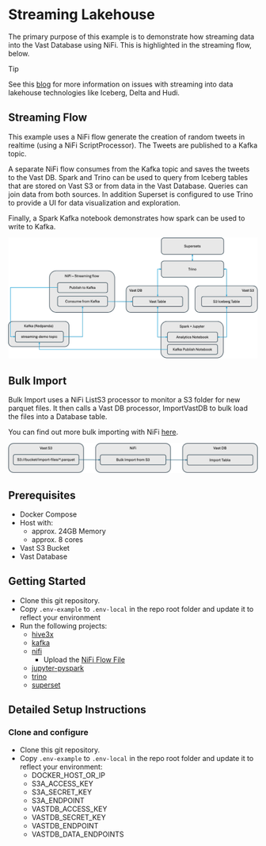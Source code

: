 # Streaming Lakehouse

The primary purpose of this example is to demonstrate how streaming data into the Vast Database using NiFi.  This is highlighted in the streaming flow, below.  

> [!TIP]
> See this [blog](https://www.vastdata.com/blog/the-data-lake-dilemma) for more information on issues with streaming into data lakehouse technologies like Iceberg, Delta and Hudi.

## Streaming Flow

This example uses a NiFi flow generate the creation of random tweets in realtime (using a NiFi ScriptProcessor).  The Tweets are published to a Kafka topic.

A separate NiFi flow consumes from the Kafka topic and saves the tweets to the Vast DB.  Spark and Trino can be used to query from Iceberg tables that are stored on Vast S3 or from data in the Vast Database.  Queries can join data from both sources.  In addition Superset is configured to use Trino to provide a UI for data visualization and exploration.

Finally, a Spark Kafka notebook demonstrates how spark can be used to write to Kafka.

![Streaming Flow](./assets/StreamingFlow.png)

## Bulk Import

Bulk Import uses a NiFi ListS3 processor to monitor a S3 folder for new parquet files.  It then calls a Vast DB processor, ImportVastDB to bulk load the files into a Database table.

You can find out more bulk importing with NiFi [here](https://vast-data.github.io/data-platform-field-docs/vast_database/nifi/bulk_import.html).

![Bulk Import](./assets/BulkImport.png)

## Prerequisites

- Docker Compose
- Host with:
  - approx. 24GB Memory
  - approx. 8 cores
- Vast S3 Bucket
- Vast Database

## Getting Started

- Clone this git repository.
- Copy `.env-example` to `.env-local` in the repo root folder and update it to reflect your environment
- Run the following projects:
  - [hive3x](../../hive3x)
  - [kafka](../../kafka)
  - [nifi](../../nifi)
    - Upload the [NiFi Flow File](./assets/NiFi_Flow.json) 
  - [jupyter-pyspark](../../jupyter-pyspark)
  - [trino](../../trino)
  - [superset](../../superset)
  
## Detailed Setup Instructions

### Clone and configure

- Clone this git repository.
- Copy `.env-example` to `.env-local` in the repo root folder and update it to reflect your environment:
  - DOCKER_HOST_OR_IP
  - S3A_ACCESS_KEY
  - S3A_SECRET_KEY
  - S3A_ENDPOINT
  - VASTDB_ACCESS_KEY
  - VASTDB_SECRET_KEY
  - VASTDB_ENDPOINT
  - VASTDB_DATA_ENDPOINTS
